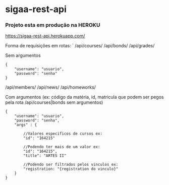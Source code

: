 # sigaa-rest-api
### Projeto esta em produção na HEROKU
https://sigaa-rest-api.herokuapp.com/

Forma de requisições em rotas:
`
/api/courses/
/api/bonds/
/api/grades/

Sem argumentos
```
{
    "username": "usuario",
    "password": "senha"
}
```
/api/members/
/api/news/
/api/homeworks/

Com argumentos (ex: código da matéria, id, matricula que podem ser pegos pela rota /api/courses|bonds sem argumentos)
```
{
    "username": "usuario",
    "password": "senha",
    "args" : {

        //Valores especificos de cursos ex:
        "id": "164215"

        //Podendo ter mais de um valor ex:
        "id": "164215",
        "title": "ARTES II"

        //Podendo ser filtrados pelos vinculos ex:
        "registration: "{registration do vinculo}"
    }
}
```

